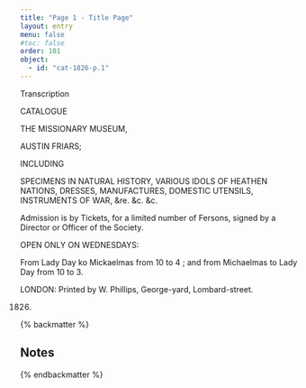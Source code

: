 ```yaml
---
title: "Page 1 - Title Page"
layout: entry
menu: false
#toc: false
order: 101
object:
  - id: "cat-1826-p.1"
---
```


Transcription

CATALOGUE

THE MISSIONARY MUSEUM,

AUSTIN FRIARS;

INCLUDING

SPECIMENS IN NATURAL HISTORY,
VARIOUS IDOLS OF HEATHEN NATIONS,
DRESSES,
MANUFACTURES, DOMESTIC UTENSILS,
INSTRUMENTS OF WAR,
&re. &c. &c.

Admission is by Tickets, for a limited number of Fersons, signed by
a Director or Officer of the Society.

OPEN ONLY ON WEDNESDAYS:

From Lady Day ko Mickaelmas from 10 to 4 ; and from
Michaelmas to Lady Day from 10 to 3.

LONDON:
Printed by W. Phillips, George-yard, Lombard-street.

1826.

{% backmatter %}
## Notes

{% endbackmatter %}

